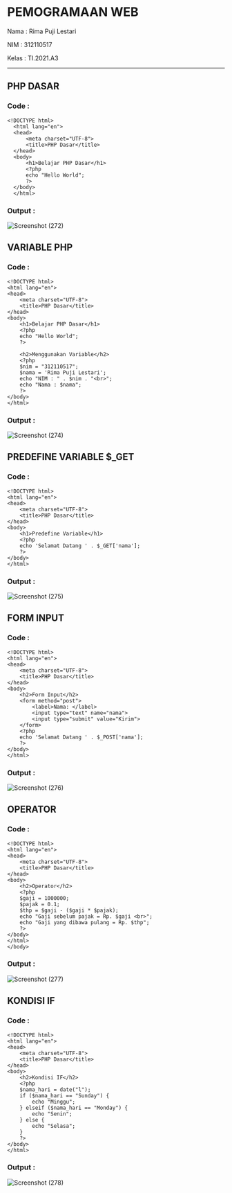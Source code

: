 <h1>PEMOGRAMAAN WEB</h1>

Nama : Rima Puji Lestari

NIM : 312110517

Kelas : TI.2021.A3

<hr>
<h2>PHP DASAR</h2>

<h3>Code :</h3>

    <!DOCTYPE html>
      <html lang="en">
      <head>
          <meta charset="UTF-8">
          <title>PHP Dasar</title>
      </head>
      <body>
          <h1>Belajar PHP Dasar</h1>
          <?php
          echo "Hello World";
          ?>
      </body>
      </html>

<h3>Output :</h3>

![Screenshot (272)](https://user-images.githubusercontent.com/118242692/226268741-925e3c2e-0250-4690-85ee-3662d900fc74.png)

<h2>VARIABLE PHP</h2>

<h3>Code :</h3>

    <!DOCTYPE html>
    <html lang="en">
    <head>
        <meta charset="UTF-8">
        <title>PHP Dasar</title>
    </head>
    <body>
        <h1>Belajar PHP Dasar</h1>
        <?php
        echo "Hello World";
        ?>

        <h2>Menggunakan Variable</h2>
        <?php
        $nim = "312110517";
        $nama = 'Rima Puji Lestari';
        echo "NIM : " . $nim . "<br>";
        echo "Nama : $nama";
        ?>
    </body>
    </html>

<h3>Output :</h3>

![Screenshot (274)](https://user-images.githubusercontent.com/118242692/226269906-e3844fd2-c534-4fa5-9515-b227ff1f5ca0.png)

<h2>PREDEFINE VARIABLE $_GET</h2>

<h3>Code :</h3>

    <!DOCTYPE html>
    <html lang="en">
    <head>
        <meta charset="UTF-8">
        <title>PHP Dasar</title>
    </head>
    <body>
        <h1>Predefine Variable</h1>
        <?php
        echo 'Selamat Datang ' . $_GET['nama'];
        ?>
    </body>
    </html>

<h3>Output :</h3>

![Screenshot (275)](https://user-images.githubusercontent.com/118242692/226270549-a7c24bc1-d052-41b9-aabc-b5540246509c.png)

<h2>FORM INPUT</h2>

<h3>Code :</h3>

    <!DOCTYPE html>
    <html lang="en">
    <head>
        <meta charset="UTF-8">
        <title>PHP Dasar</title>
    </head>
    <body>
        <h2>Form Input</h2>
        <form method="post">
            <label>Nama: </label>
            <input type="text" name="nama">
            <input type="submit" value="Kirim">
        </form>
        <?php
        echo 'Selamat Datang ' . $_POST['nama'];
        ?>
    </body>
    </html>

<h3>Output :</h3>

![Screenshot (276)](https://user-images.githubusercontent.com/118242692/226369444-531234be-472d-40de-ba67-a856106ed7ed.png)

<h2>OPERATOR</h2>

<h3>Code :</h3>

    <!DOCTYPE html>
    <html lang="en">
    <head>
        <meta charset="UTF-8">
        <title>PHP Dasar</title>
    </head>
    <body>
        <h2>Operator</h2>
        <?php
        $gaji = 1000000;
        $pajak = 0.1;
        $thp = $gaji - ($gaji * $pajak);
        echo "Gaji sebelum pajak = Rp. $gaji <br>";
        echo "Gaji yang dibawa pulang = Rp. $thp";
        ?>
    </body>
    </html>
    </body>

<h3>Output :</h3>

![Screenshot (277)](https://user-images.githubusercontent.com/118242692/226370176-d14a8181-d177-4eff-8328-6e1e38b07d54.png)

<h2>KONDISI IF</h2>

<h3>Code :</h3>

    <!DOCTYPE html>
    <html lang="en">
    <head>
        <meta charset="UTF-8">
        <title>PHP Dasar</title>
    </head>
    <body>
        <h2>Kondisi IF</h2>
        <?php
        $nama_hari = date("l");
        if ($nama_hari == "Sunday") {
            echo "Minggu";
        } elseif ($nama_hari == "Monday") {
            echo "Senin";
        } else {
            echo "Selasa";
        }
        ?>
    </body>
    </html>

<h3>Output :</h3>

![Screenshot (278)](https://user-images.githubusercontent.com/118242692/226370659-04108166-62eb-48b6-9372-615202125866.png)


